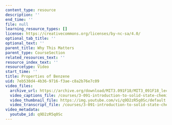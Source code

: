 ```yaml
---
content_type: resource
description: ''
end_time: ''
file: null
learning_resource_types: []
license: https://creativecommons.org/licenses/by-nc-sa/4.0/
optional_tab_title: ''
optional_text: ''
parent_title: Why This Matters
parent_type: CourseSection
related_resources_text: ''
resource_index_text: ''
resourcetype: Video
start_time: ''
title: Properties of Benzene
uid: 7eb538d4-4b36-9716-f3ae-c8a2b76e7c09
video_files:
  archive_url: https://archive.org/download/MIT3.091F18/MIT3_091F18_lec10_wtm_300k.mp4
  video_captions_file: /courses/3-091-introduction-to-solid-state-chemistry-fall-2018/q9D2zR5q0Sc_captions.webvtt
  video_thumbnail_file: https://img.youtube.com/vi/q9D2zR5q0Sc/default.jpg
  video_transcript_file: /courses/3-091-introduction-to-solid-state-chemistry-fall-2018/q9D2zR5q0Sc_transcript.pdf
video_metadata:
  youtube_id: q9D2zR5q0Sc
---
```

